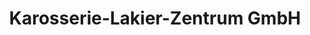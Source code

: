 ---
title: "Karosserie-Lakier-Zentrum GmbH"
url: /waldstetten/karosserie-lakier-zentrum-gmbh/
shop: Autowerkstatt
---